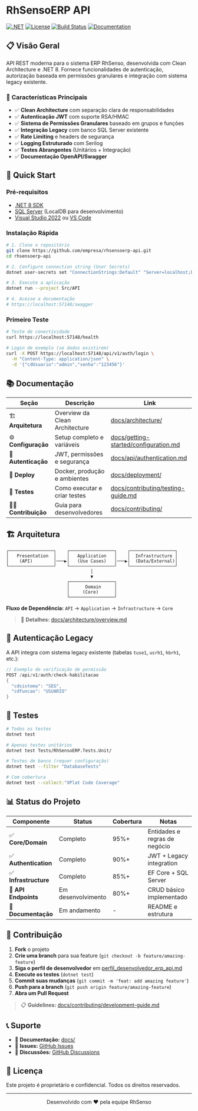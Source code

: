 # RhSensoERP API

[![.NET](https://img.shields.io/badge/.NET-8.0-blue.svg)](https://dotnet.microsoft.com/download)
[![License](https://img.shields.io/badge/license-Proprietary-red.svg)](LICENSE)
[![Build Status](https://img.shields.io/badge/build-passing-brightgreen.svg)](docs/deployment/ci-cd.md)
[![Documentation](https://img.shields.io/badge/docs-available-brightgreen.svg)](docs/)

## 📋 Visão Geral

API REST moderna para o sistema ERP RhSenso, desenvolvida com Clean Architecture e .NET 8. Fornece funcionalidades de autenticação, autorização baseada em permissões granulares e integração com sistema legacy existente.

### 🎯 **Características Principais**

- ✅ **Clean Architecture** com separação clara de responsabilidades
- ✅ **Autenticação JWT** com suporte RSA/HMAC
- ✅ **Sistema de Permissões Granulares** baseado em grupos e funções
- ✅ **Integração Legacy** com banco SQL Server existente
- ✅ **Rate Limiting** e headers de segurança
- ✅ **Logging Estruturado** com Serilog
- ✅ **Testes Abrangentes** (Unitários + Integração)
- ✅ **Documentação OpenAPI/Swagger**

## 🚀 Quick Start

### Pré-requisitos

- [.NET 8 SDK](https://dotnet.microsoft.com/download/dotnet/8.0)
- [SQL Server](https://www.microsoft.com/sql-server) (LocalDB para desenvolvimento)
- [Visual Studio 2022](https://visualstudio.microsoft.com/) ou [VS Code](https://code.visualstudio.com/)

### Instalação Rápida

```bash
# 1. Clone o repositório
git clone https://github.com/empresa/rhsensoerp-api.git
cd rhsensoerp-api

# 2. Configure connection string (User Secrets)
dotnet user-secrets set "ConnectionStrings:Default" "Server=localhost;Database=bd_rhu_copenor;Integrated Security=true;TrustServerCertificate=true;"

# 3. Execute a aplicação
dotnet run --project Src/API

# 4. Acesse a documentação
# https://localhost:57148/swagger
```

### Primeiro Teste

```bash
# Teste de conectividade
curl https://localhost:57148/health

# Login de exemplo (se dados existirem)
curl -X POST https://localhost:57148/api/v1/auth/login \
  -H "Content-Type: application/json" \
  -d '{"cdUsuario":"admin","senha":"123456"}'
```

## 📚 Documentação

| Seção | Descrição | Link |
|-------|-----------|------|
| 🏗️ **Arquitetura** | Overview da Clean Architecture | [docs/architecture/](docs/architecture/) |
| ⚙️ **Configuração** | Setup completo e variáveis | [docs/getting-started/configuration.md](docs/getting-started/configuration.md) |
| 🔐 **Autenticação** | JWT, permissões e segurança | [docs/api/authentication.md](docs/api/authentication.md) |
| 🐳 **Deploy** | Docker, produção e ambientes | [docs/deployment/](docs/deployment/) |
| 🧪 **Testes** | Como executar e criar testes | [docs/contributing/testing-guide.md](docs/contributing/testing-guide.md) |
| 👨‍💻 **Contribuição** | Guia para desenvolvedores | [docs/contributing/](docs/contributing/) |

## 🏗️ Arquitetura

```
┌─────────────────┐    ┌─────────────────┐    ┌─────────────────┐
│   Presentation  │    │   Application   │    │  Infrastructure │
│    (API)        │───▶│   (Use Cases)   │───▶│  (Data/External)│
└─────────────────┘    └─────────────────┘    └─────────────────┘
                                │
                                ▼
                       ┌─────────────────┐
                       │      Domain     │
                       │     (Core)      │
                       └─────────────────┘
```

**Fluxo de Dependência:** `API` → `Application` → `Infrastructure` → `Core`

> 📖 **Detalhes:** [docs/architecture/overview.md](docs/architecture/overview.md)

## 🔐 Autenticação Legacy

A API integra com sistema legacy existente (tabelas `tuse1`, `usrh1`, `hbrh1`, etc.):

```csharp
// Exemplo de verificação de permissão
POST /api/v1/auth/check-habilitacao
{
  "cdsistema": "SEG",
  "cdfuncao": "USUARIO"
}
```

## 🧪 Testes

```bash
# Todos os testes
dotnet test

# Apenas testes unitários
dotnet test Tests/RhSensoERP.Tests.Unit/

# Testes de banco (requer configuração)
dotnet test --filter "DatabaseTests"

# Com cobertura
dotnet test --collect:"XPlat Code Coverage"
```

## 📊 Status do Projeto

| Componente | Status | Cobertura | Notas |
|------------|--------|-----------|-------|
| ✅ **Core/Domain** | Completo | 95%+ | Entidades e regras de negócio |
| ✅ **Authentication** | Completo | 90%+ | JWT + Legacy integration |
| ✅ **Infrastructure** | Completo | 85%+ | EF Core + SQL Server |
| 🚧 **API Endpoints** | Em desenvolvimento | 80%+ | CRUD básico implementado |
| 🚧 **Documentação** | Em andamento | - | README e estrutura |

## 🤝 Contribuição

1. **Fork** o projeto
2. **Crie uma branch** para sua feature (`git checkout -b feature/amazing-feature`)
3. **Siga o perfil de desenvolvedor** em [perfil_desenvolvedor_erp_api.md](perfil_desenvolvedor_erp_api.md)
4. **Execute os testes** (`dotnet test`)
5. **Commit suas mudanças** (`git commit -m 'feat: add amazing feature'`)
6. **Push para a branch** (`git push origin feature/amazing-feature`)
7. **Abra um Pull Request**

> 📋 **Guidelines:** [docs/contributing/development-guide.md](docs/contributing/development-guide.md)

## 📞 Suporte

- 📖 **Documentação:** [docs/](docs/)
- 🐛 **Issues:** [GitHub Issues](https://github.com/empresa/rhsensoerp-api/issues)
- 💬 **Discussões:** [GitHub Discussions](https://github.com/empresa/rhsensoerp-api/discussions)

## 📄 Licença

Este projeto é proprietário e confidencial. Todos os direitos reservados.

---

<p align="center">
  Desenvolvido com ❤️ pela equipe RhSenso
</p>